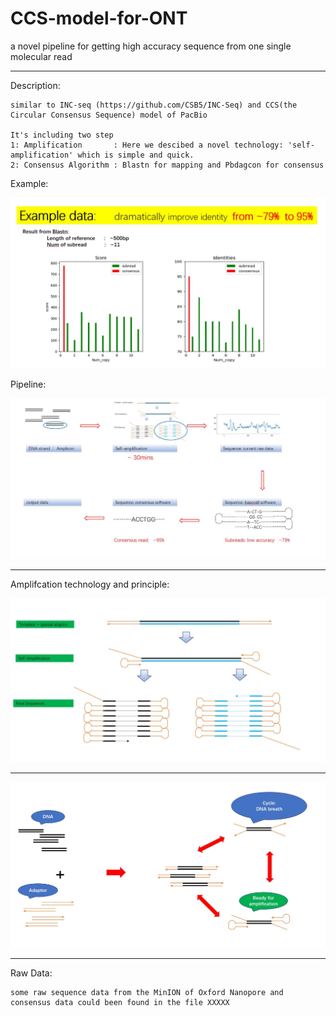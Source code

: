 # CCS-model-for-ONT
a novel pipeline for getting high accuracy sequence from one single molecular read
__________________________________________________________________________________________________________________________________________
Description:

    similar to INC-seq (https://github.com/CSB5/INC-Seq) and CCS(the Circular Consensus Sequence) model of PacBio

    It's including two step 
    1: Amplification       : Here we descibed a novel technology: 'self-amplification' which is simple and quick.
    2: Consensus Algorithm : Blastn for mapping and Pbdagcon for consensus
 
Example:

![Example](https://github.com/Nicklu-HQ/CCS-model-for-ONT/raw/master/loadpicture/example_01.JPG)

Pipeline:


![pipeline](https://github.com/Nicklu-HQ/CCS-model-for-ONT/raw/master/loadpicture/pipeline_01.JPG)



__________________________________________________________________________________________________________________________________________

Amplifcation technology and principle:

![amplification_01](https://github.com/Nicklu-HQ/CCS-model-for-ONT/raw/master/loadpicture/amplification_01.JPG)
_____________________________________________________________________________________________________________________________________________
![amplification_02](https://github.com/Nicklu-HQ/CCS-model-for-ONT/raw/master/loadpicture/amplification_02.JPG)


__________________________________________________________________________________________________________________________________________
Raw Data:

    some raw sequence data from the MinION of Oxford Nanopore and consensus data could been found in the file XXXXX
  
